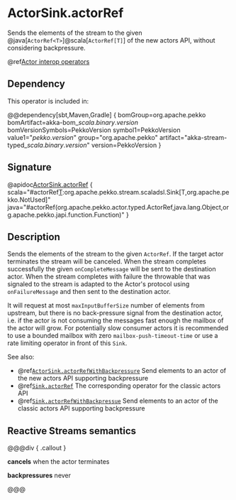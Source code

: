 # ActorSink.actorRef

Sends the elements of the stream to the given @java[`ActorRef<T>`]@scala[`ActorRef[T]`] of the new actors API, without considering backpressure.

@ref[Actor interop operators](../index.md#actor-interop-operators)

## Dependency

This operator is included in:

@@dependency[sbt,Maven,Gradle] {
  bomGroup=org.apache.pekko bomArtifact=akka-bom_$scala.binary.version$ bomVersionSymbols=PekkoVersion
  symbol1=PekkoVersion
  value1="$pekko.version$"
  group="org.apache.pekko"
  artifact="akka-stream-typed_$scala.binary.version$"
  version=PekkoVersion
}

## Signature

@apidoc[ActorSink.actorRef](ActorSink$) { scala="#actorRef[T](ref:org.apache.pekko.actor.typed.ActorRef[T],onCompleteMessage:T,onFailureMessage:Throwable=&gt;T):org.apache.pekko.stream.scaladsl.Sink[T,org.apache.pekko.NotUsed]" java="#actorRef(org.apache.pekko.actor.typed.ActorRef,java.lang.Object,org.apache.pekko.japi.function.Function)" }

## Description

Sends the elements of the stream to the given `ActorRef`.
If the target actor terminates the stream will be canceled.
When the stream completes successfully the given `onCompleteMessage`
will be sent to the destination actor.
When the stream completes with failure the throwable that was signaled
to the stream is adapted to the Actor's protocol using `onFailureMessage` and
then sent to the destination actor.

It will request at most `maxInputBufferSize` number of elements from
upstream, but there is no back-pressure signal from the destination actor,
i.e. if the actor is not consuming the messages fast enough the mailbox
of the actor will grow. For potentially slow consumer actors it is recommended
to use a bounded mailbox with zero `mailbox-push-timeout-time` or use a rate
limiting operator in front of this `Sink`.

See also:

* @ref[`ActorSink.actorRefWithBackpressure`](../ActorSink/actorRefWithBackpressure.md) Send elements to an actor of the new actors API supporting backpressure
* @ref[`Sink.actorRef`](../Sink/actorRef.md) The corresponding operator for the classic actors API
* @ref[`Sink.actorRefWithBackpressue`](../Sink/actorRefWithBackpressure.md) Send elements to an actor of the classic actors API supporting backpressure

## Reactive Streams semantics

@@@div { .callout }

**cancels** when the actor terminates

**backpressures** never

@@@
